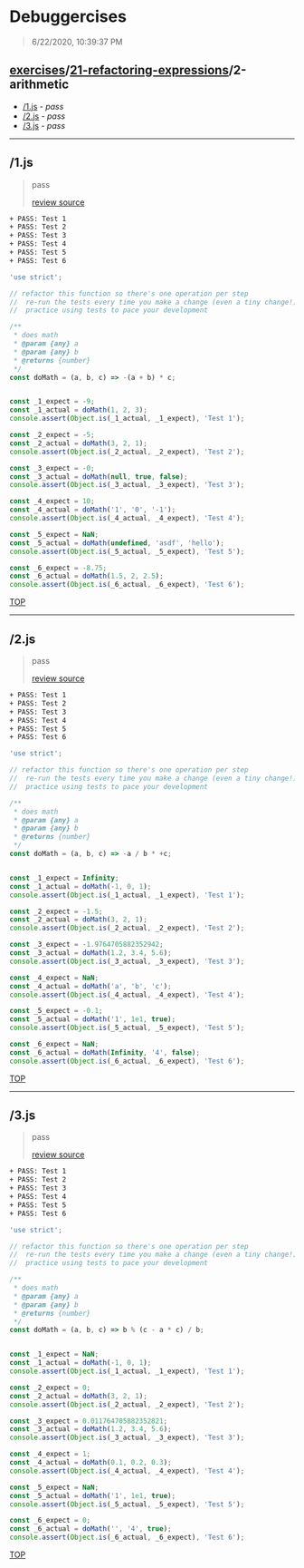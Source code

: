 # Debuggercises 

> 6/22/2020, 10:39:37 PM 

## [exercises](../../README.md)/[21-refactoring-expressions](../README.md)/2-arithmetic 

- [/1.js](#1js) - _pass_ 
- [/2.js](#2js) - _pass_ 
- [/3.js](#3js) - _pass_ 
---

## /1.js 

> pass 
>
> [review source](../../../exercises/21-refactoring-expressions/2-arithmetic/1.js)

```txt
+ PASS: Test 1
+ PASS: Test 2
+ PASS: Test 3
+ PASS: Test 4
+ PASS: Test 5
+ PASS: Test 6
```

```js
'use strict';

// refactor this function so there's one operation per step
//  re-run the tests every time you make a change (even a tiny change!)
//  practice using tests to pace your development

/**
 * does math
 * @param {any} a
 * @param {any} b
 * @returns {number}
 */
const doMath = (a, b, c) => -(a + b) * c;


const _1_expect = -9;
const _1_actual = doMath(1, 2, 3);
console.assert(Object.is(_1_actual, _1_expect), 'Test 1');

const _2_expect = -5;
const _2_actual = doMath(3, 2, 1);
console.assert(Object.is(_2_actual, _2_expect), 'Test 2');

const _3_expect = -0;
const _3_actual = doMath(null, true, false);
console.assert(Object.is(_3_actual, _3_expect), 'Test 3');

const _4_expect = 10;
const _4_actual = doMath('1', '0', '-1');
console.assert(Object.is(_4_actual, _4_expect), 'Test 4');

const _5_expect = NaN;
const _5_actual = doMath(undefined, 'asdf', 'hello');
console.assert(Object.is(_5_actual, _5_expect), 'Test 5');

const _6_expect = -8.75;
const _6_actual = doMath(1.5, 2, 2.5);
console.assert(Object.is(_6_actual, _6_expect), 'Test 6');

```

[TOP](#debuggercises)

---

## /2.js 

> pass 
>
> [review source](../../../exercises/21-refactoring-expressions/2-arithmetic/2.js)

```txt
+ PASS: Test 1
+ PASS: Test 2
+ PASS: Test 3
+ PASS: Test 4
+ PASS: Test 5
+ PASS: Test 6
```

```js
'use strict';

// refactor this function so there's one operation per step
//  re-run the tests every time you make a change (even a tiny change!)
//  practice using tests to pace your development

/**
 * does math
 * @param {any} a
 * @param {any} b
 * @returns {number}
 */
const doMath = (a, b, c) => -a / b * +c;


const _1_expect = Infinity;
const _1_actual = doMath(-1, 0, 1);
console.assert(Object.is(_1_actual, _1_expect), 'Test 1');

const _2_expect = -1.5;
const _2_actual = doMath(3, 2, 1);
console.assert(Object.is(_2_actual, _2_expect), 'Test 2');

const _3_expect = -1.9764705882352942;
const _3_actual = doMath(1.2, 3.4, 5.6);
console.assert(Object.is(_3_actual, _3_expect), 'Test 3');

const _4_expect = NaN;
const _4_actual = doMath('a', 'b', 'c');
console.assert(Object.is(_4_actual, _4_expect), 'Test 4');

const _5_expect = -0.1;
const _5_actual = doMath('1', 1e1, true);
console.assert(Object.is(_5_actual, _5_expect), 'Test 5');

const _6_expect = NaN;
const _6_actual = doMath(Infinity, '4', false);
console.assert(Object.is(_6_actual, _6_expect), 'Test 6');

```

[TOP](#debuggercises)

---

## /3.js 

> pass 
>
> [review source](../../../exercises/21-refactoring-expressions/2-arithmetic/3.js)

```txt
+ PASS: Test 1
+ PASS: Test 2
+ PASS: Test 3
+ PASS: Test 4
+ PASS: Test 5
+ PASS: Test 6
```

```js
'use strict';

// refactor this function so there's one operation per step
//  re-run the tests every time you make a change (even a tiny change!)
//  practice using tests to pace your development

/**
 * does math
 * @param {any} a
 * @param {any} b
 * @returns {number}
 */
const doMath = (a, b, c) => b % (c - a * c) / b;


const _1_expect = NaN;
const _1_actual = doMath(-1, 0, 1);
console.assert(Object.is(_1_actual, _1_expect), 'Test 1');

const _2_expect = 0;
const _2_actual = doMath(3, 2, 1);
console.assert(Object.is(_2_actual, _2_expect), 'Test 2');

const _3_expect = 0.011764705882352821;
const _3_actual = doMath(1.2, 3.4, 5.6);
console.assert(Object.is(_3_actual, _3_expect), 'Test 3');

const _4_expect = 1;
const _4_actual = doMath(0.1, 0.2, 0.3);
console.assert(Object.is(_4_actual, _4_expect), 'Test 4');

const _5_expect = NaN;
const _5_actual = doMath('1', 1e1, true);
console.assert(Object.is(_5_actual, _5_expect), 'Test 5');

const _6_expect = 0;
const _6_actual = doMath('', '4', true);
console.assert(Object.is(_6_actual, _6_expect), 'Test 6');

```

[TOP](#debuggercises)

